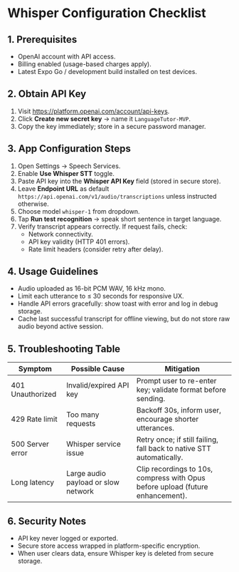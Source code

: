# Whisper Configuration Checklist

## 1. Prerequisites
- OpenAI account with API access.
- Billing enabled (usage-based charges apply).
- Latest Expo Go / development build installed on test devices.

## 2. Obtain API Key
1. Visit https://platform.openai.com/account/api-keys.
2. Click **Create new secret key** → name it `LanguageTutor-MVP`.
3. Copy the key immediately; store in a secure password manager.

## 3. App Configuration Steps
1. Open Settings → Speech Services.
2. Enable **Use Whisper STT** toggle.
3. Paste API key into the **Whisper API Key** field (stored in secure store).
4. Leave **Endpoint URL** as default `https://api.openai.com/v1/audio/transcriptions` unless instructed otherwise.
5. Choose model `whisper-1` from dropdown.
6. Tap **Run test recognition** → speak short sentence in target language.
7. Verify transcript appears correctly. If request fails, check:
   - Network connectivity.
   - API key validity (HTTP 401 errors).
   - Rate limit headers (consider retry after delay).

## 4. Usage Guidelines
- Audio uploaded as 16-bit PCM WAV, 16 kHz mono.
- Limit each utterance to ≤ 30 seconds for responsive UX.
- Handle API errors gracefully: show toast with error and log in debug storage.
- Cache last successful transcript for offline viewing, but do not store raw audio beyond active session.

## 5. Troubleshooting Table
| Symptom | Possible Cause | Mitigation |
| --- | --- | --- |
| 401 Unauthorized | Invalid/expired API key | Prompt user to re-enter key; validate format before sending. |
| 429 Rate limit | Too many requests | Backoff 30s, inform user, encourage shorter utterances. |
| 500 Server error | Whisper service issue | Retry once; if still failing, fall back to native STT automatically. |
| Long latency | Large audio payload or slow network | Clip recordings to 10s, compress with Opus before upload (future enhancement). |

## 6. Security Notes
- API key never logged or exported.
- Secure store access wrapped in platform-specific encryption.
- When user clears data, ensure Whisper key is deleted from secure storage.
